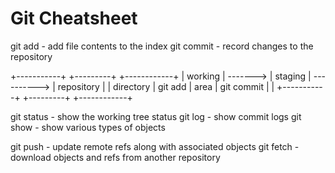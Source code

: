 Git Cheatsheet
==============

git add     - add file contents to the index
git commit  - record changes to the repository

 +-----------+          +---------+             +------------+
 |  working  | -------> | staging | ----------> | repository |
 | directory | git add  |  area   | git commit  |            |
 +-----------+          +---------+             +------------+

git status  - show the working tree status
git log     - show commit logs
git show    - show various types of objects

git push    - update remote refs along with associated objects
git fetch   - download objects and refs from another repository
